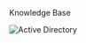 Knowledge Base


![Active Directory](https://github.com/user-attachments/assets/f47ab010-9ce5-4775-b946-c3cf90b4d234)
